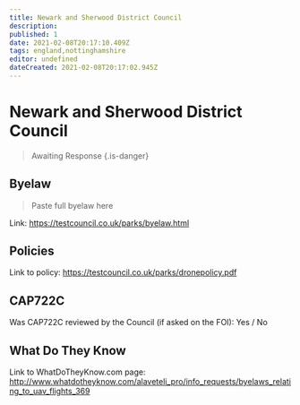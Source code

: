 ```yaml
---
title: Newark and Sherwood District Council
description:
published: 1
date: 2021-02-08T20:17:10.409Z
tags: england,nottinghamshire
editor: undefined
dateCreated: 2021-02-08T20:17:02.945Z
---
```


# Newark and Sherwood District Council
>  Awaiting Response
> {.is-danger}

## Byelaw
> Paste full byelaw here

Link:
https://testcouncil.co.uk/parks/byelaw.html

## Policies
Link to policy:
https://testcouncil.co.uk/parks/dronepolicy.pdf

## CAP722C

Was CAP722C reviewed by the Council (if asked on the FOI): Yes / No

## What Do They Know

Link to WhatDoTheyKnow.com page:
http://www.whatdotheyknow.com/alaveteli_pro/info_requests/byelaws_relating_to_uav_flights_369

